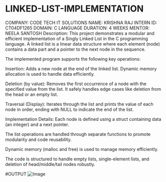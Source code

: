 # LINKED-LIST-IMPLEMENTATION
COMPANY: CODE TECH IT SOLUTIONS
NAME: KRISHNA RAJ
INTERN ID: CT04DF1265 
DOMAIN: C LANGUAGE
DURATION: 4 WEEKS 
MENTOR: NEELA SANTOSH
Description: This project demonstrates a modular and efficient implementation of a Singly Linked List in the C programming language. A linked list is a linear data structure where each element (node) contains a data part and a pointer to the next node in the sequence.

The implemented program supports the following key operations:

Insertion: Adds a new node at the end of the linked list. Dynamic memory allocation is used to handle data efficiently.

Deletion (by value): Removes the first occurrence of a node with the specified value from the list. It safely handles edge cases like deletion from the head or an empty list.

Traversal (Display): Iterates through the list and prints the value of each node in order, ending with NULL to indicate the end of the list.

Implementation Details: Each node is defined using a struct containing data (an integer) and a next pointer.

The list operations are handled through separate functions to promote modularity and code reusability.

Dynamic memory (malloc and free) is used to manage memory efficiently.

The code is structured to handle empty lists, single-element lists, and deletion of head/middle/tail nodes robustly.

#OUTPUT 
![Image](https://github.com/user-attachments/assets/61438fff-9e1a-4d79-b7ec-e324e05f8e39)
